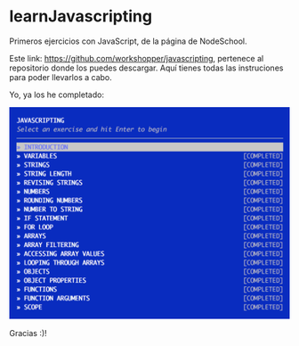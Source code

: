 # learnJavascripting
Primeros ejercicios con JavaScript, de la página de NodeSchool. 

Este link: https://github.com/workshopper/javascripting, pertenece al repositorio donde los puedes descargar. 
Aquí tienes todas las instruciones para poder llevarlos a cabo. 

Yo, ya los he completado:

![Alt text](img/Captura%20de%20pantalla%202019-01-07%2015.53.55.png "Ejercicios Completados")

Gracias :)!